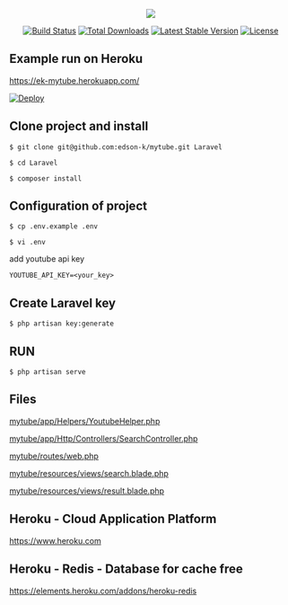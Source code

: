 <p align="center"><img src="https://laravel.com/assets/img/components/logo-laravel.svg"></p>

<p align="center">
<a href="https://travis-ci.org/laravel/framework"><img src="https://travis-ci.org/laravel/framework.svg" alt="Build Status"></a>
<a href="https://packagist.org/packages/laravel/framework"><img src="https://poser.pugx.org/laravel/framework/d/total.svg" alt="Total Downloads"></a>
<a href="https://packagist.org/packages/laravel/framework"><img src="https://poser.pugx.org/laravel/framework/v/stable.svg" alt="Latest Stable Version"></a>
<a href="https://packagist.org/packages/laravel/framework"><img src="https://poser.pugx.org/laravel/framework/license.svg" alt="License"></a>
</p>

## Example run on Heroku
https://ek-mytube.herokuapp.com/

[![Deploy](https://www.herokucdn.com/deploy/button.png)](https://heroku.com/deploy?template=https://github.com/edson-k/mytube)

## Clone project and install
`$ git clone git@github.com:edson-k/mytube.git Laravel`

`$ cd Laravel`

`$ composer install`

## Configuration of project
`$ cp .env.example .env`

`$ vi .env`

add youtube api key
```
YOUTUBE_API_KEY=<your_key>
```
## Create Laravel key
`$ php artisan key:generate`

## RUN
`$ php artisan serve`

## Files
[mytube/app/Helpers/YoutubeHelper.php](https://github.com/edson-k/mytube/blob/master/app/Helpers/YoutubeHelper.php)

[mytube/app/Http/Controllers/SearchController.php](https://github.com/edson-k/mytube/blob/master/app/Http/Controllers/SearchController.php)

[mytube/routes/web.php](https://github.com/edson-k/mytube/blob/master/routes/web.php)

[mytube/resources/views/search.blade.php](https://github.com/edson-k/mytube/blob/master/resources/views/search.blade.php)

[mytube/resources/views/result.blade.php](https://github.com/edson-k/mytube/blob/master/resources/views/result.blade.php)

## Heroku - Cloud Application Platform
https://www.heroku.com

## Heroku - Redis - Database for cache free
https://elements.heroku.com/addons/heroku-redis
